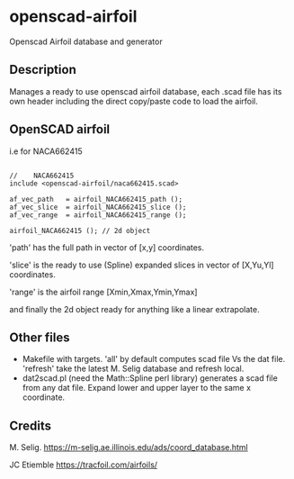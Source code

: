 # openscad-airfoil
Openscad Airfoil database and generator

## Description

Manages a ready to use openscad airfoil database,
each .scad file has its own header including the direct
copy/paste code to load the airfoil.


## OpenSCAD airfoil

i.e for NACA662415
```openscad

//    NACA662415
include <openscad-airfoil/naca662415.scad>

af_vec_path   = airfoil_NACA662415_path ();
af_vec_slice  = airfoil_NACA662415_slice ();
af_vec_range  = airfoil_NACA662415_range ();

airfoil_NACA662415 (); // 2d object

```

'path' has the full path in vector of [x,y] coordinates.

'slice' is the ready to use (Spline) expanded slices in vector of [X,Yu,Yl] coordinates.

'range' is the airfoil range  [Xmin,Xmax,Ymin,Ymax]

and finally the 2d object ready for anything like a linear extrapolate.


## Other files

- Makefile with targets. 'all' by default computes scad file Vs the dat file. 'refresh'
take the latest M. Selig database and refresh local.
- dat2scad.pl (need the Math::Spline perl library) generates a scad file from any dat file.
Expand lower and upper layer to the same x coordinate.


## Credits

M. Selig.
https://m-selig.ae.illinois.edu/ads/coord_database.html

JC Etiemble
https://tracfoil.com/airfoils/


